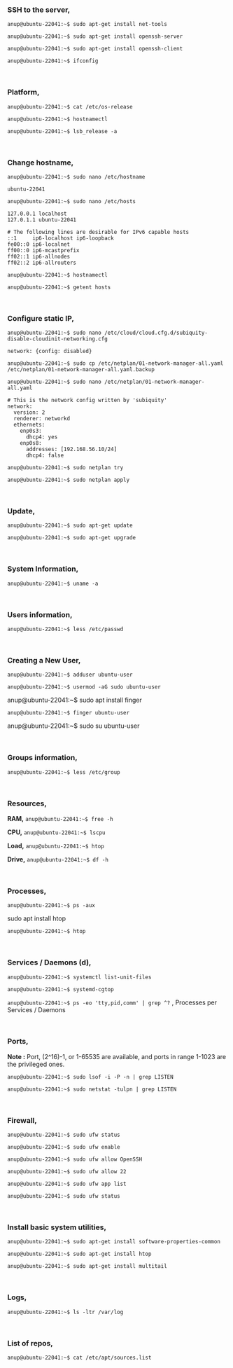 ### SSH to the server,

`anup@ubuntu-22041:~$ sudo apt-get install net-tools`

`anup@ubuntu-22041:~$ sudo apt-get install openssh-server`

`anup@ubuntu-22041:~$ sudo apt-get install openssh-client`


`anup@ubuntu-22041:~$ ifconfig`

<br>

### Platform,

`anup@ubuntu-22041:~$ cat /etc/os-release`

`anup@ubuntu-22041:~$ hostnamectl`

`anup@ubuntu-22041:~$ lsb_release -a`

<br>

### Change hostname,

`anup@ubuntu-22041:~$ sudo nano /etc/hostname`

    ubuntu-22041

`anup@ubuntu-22041:~$ sudo nano /etc/hosts`

    127.0.0.1 localhost
    127.0.1.1 ubuntu-22041
    
    # The following lines are desirable for IPv6 capable hosts
    ::1     ip6-localhost ip6-loopback
    fe00::0 ip6-localnet
    ff00::0 ip6-mcastprefix
    ff02::1 ip6-allnodes
    ff02::2 ip6-allrouters

`anup@ubuntu-22041:~$ hostnamectl`

`anup@ubuntu-22041:~$ getent hosts`

<br>

### Configure static IP,

`anup@ubuntu-22041:~$ sudo nano /etc/cloud/cloud.cfg.d/subiquity-disable-cloudinit-networking.cfg`

    network: {config: disabled}


`anup@ubuntu-22041:~$ sudo cp /etc/netplan/01-network-manager-all.yaml /etc/netplan/01-network-manager-all.yaml.backup`

`anup@ubuntu-22041:~$ sudo nano /etc/netplan/01-network-manager-all.yaml`

    # This is the network config written by 'subiquity'
    network:
      version: 2
      renderer: networkd
      ethernets:
        enp0s3:
          dhcp4: yes
        enp0s8:
          addresses: [192.168.56.10/24]
          dhcp4: false

`anup@ubuntu-22041:~$ sudo netplan try`

`anup@ubuntu-22041:~$ sudo netplan apply`

<br>

### Update,

`anup@ubuntu-22041:~$ sudo apt-get update`

`anup@ubuntu-22041:~$ sudo apt-get upgrade`

<br>

### System Information,

`anup@ubuntu-22041:~$ uname -a`

<br>

### Users information,

`anup@ubuntu-22041:~$ less /etc/passwd`

<br>

### Creating a New User,

`anup@ubuntu-22041:~$ adduser ubuntu-user`

`anup@ubuntu-22041:~$ usermod -aG sudo ubuntu-user`

anup@ubuntu-22041:~$ sudo apt install finger

`anup@ubuntu-22041:~$ finger ubuntu-user`

anup@ubuntu-22041:~$ sudo su ubuntu-user



<br>

### Groups information,

`anup@ubuntu-22041:~$ less /etc/group`

<br>

### Resources,

**RAM,** `anup@ubuntu-22041:~$ free -h`

**CPU,** `anup@ubuntu-22041:~$ lscpu`

**Load,** `anup@ubuntu-22041:~$ htop`

**Drive,** `anup@ubuntu-22041:~$ df -h`

<br>

### Processes,

`anup@ubuntu-22041:~$ ps -aux`

sudo apt install htop

`anup@ubuntu-22041:~$ htop`

<br>

### Services / Daemons (d),

`anup@ubuntu-22041:~$ systemctl list-unit-files`

`anup@ubuntu-22041:~$ systemd-cgtop`

`anup@ubuntu-22041:~$ ps -eo 'tty,pid,comm' | grep ^?` , Processes per Services / Daemons

<br>

### Ports,

**Note :** Port, (2^16)-1, or 1-65535 are available, and ports in range 1-1023 are the privileged ones.

`anup@ubuntu-22041:~$ sudo lsof -i -P -n | grep LISTEN`

`anup@ubuntu-22041:~$ sudo netstat -tulpn | grep LISTEN`

<br>

### Firewall,

`anup@ubuntu-22041:~$ sudo ufw status`

`anup@ubuntu-22041:~$ sudo ufw enable`

`anup@ubuntu-22041:~$ sudo ufw allow OpenSSH`

`anup@ubuntu-22041:~$ sudo ufw allow 22`

`anup@ubuntu-22041:~$ sudo ufw app list`

`anup@ubuntu-22041:~$ sudo ufw status`

<br>

### Install basic system utilities,

`anup@ubuntu-22041:~$ sudo apt-get install software-properties-common`

`anup@ubuntu-22041:~$ sudo apt-get install htop`

`anup@ubuntu-22041:~$ sudo apt-get install multitail`

<br>

### Logs,

`anup@ubuntu-22041:~$ ls -ltr /var/log`

<br>

### List of repos,

`anup@ubuntu-22041:~$ cat /etc/apt/sources.list`

<br>
